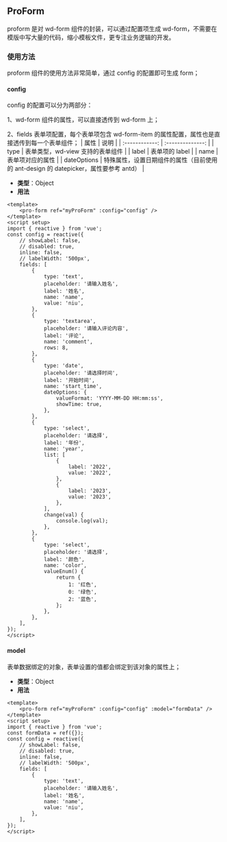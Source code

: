 ## ProForm

proform 是对 wd-form 组件的封装，可以通过配置项生成 wd-form，不需要在模版中写大量的代码，缩小模板文件，更专注业务逻辑的开发。

### 使用方法

proform 组件的使用方法非常简单，通过 config 的配置即可生成 form；

#### config

config 的配置可以分为两部分：

1、wd-form 组件的属性，可以直接透传到 wd-form 上；

2、fields 表单项配置，每个表单项包含 wd-form-item 的属性配置，属性也是直接透传到每一个表单组件；
| 属性 | 说明 |
| :------------: | :--------------: |
| type | 表单类型，wd-view 支持的表单组件 |
| label | 表单项的 label |
| name | 表单项对应的属性 |
| dateOptions | 特殊属性，设置日期组件的属性（目前使用的 ant-design 的 datepicker，属性要参考 antd） |

- **类型**：Object
- **用法**

```vue
<template>
	<pro-form ref="myProForm" :config="config" />
</template>
<script setup>
import { reactive } from 'vue';
const config = reactive({
	// showLabel: false,
	// disabled: true,
	inline: false,
	// labelWidth: '500px',
	fields: [
		{
			type: 'text',
			placeholder: '请输入姓名',
			label: '姓名',
			name: 'name',
			value: 'niu',
		},
		{
			type: 'textarea',
			placeholder: '请输入评论内容',
			label: '评论',
			name: 'comment',
			rows: 8,
		},
		{
			type: 'date',
			placeholder: '请选择时间',
			label: '开始时间',
			name: 'start_time',
			dateOptions: {
				valueFormat: 'YYYY-MM-DD HH:mm:ss',
				showTime: true,
			},
		},
		{
			type: 'select',
			placeholder: '请选择',
			label: '年份',
			name: 'year',
			list: [
				{
					label: '2022',
					value: '2022',
				},
				{
					label: '2023',
					value: '2023',
				},
			],
			change(val) {
				console.log(val);
			},
		},
		{
			type: 'select',
			placeholder: '请选择',
			label: '颜色',
			name: 'color',
			valueEnum() {
				return {
					1: '红色',
					0: '绿色',
					2: '蓝色',
				};
			},
		},
	],
});
</script>
```

#### model

表单数据绑定的对象，表单设置的值都会绑定到该对象的属性上；

- **类型**：Object
- **用法**

```vue
<template>
	<pro-form ref="myProForm" :config="config" :model="formData" />
</template>
<script setup>
import { reactive } from 'vue';
const formData = ref({});
const config = reactive({
	// showLabel: false,
	// disabled: true,
	inline: false,
	// labelWidth: '500px',
	fields: [
		{
			type: 'text',
			placeholder: '请输入姓名',
			label: '姓名',
			name: 'name',
			value: 'niu',
		},
	],
});
</script>
```
